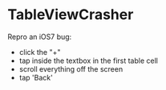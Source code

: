 TableViewCrasher
================
Repro an iOS7 bug:
 * click the "+"
 * tap inside the textbox in the first table cell
 * scroll everything off the screen
 * tap 'Back'
